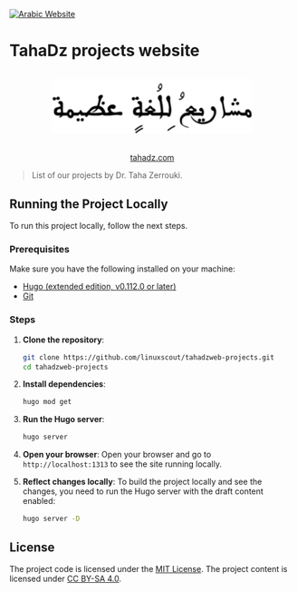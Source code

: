 [![Arabic Website](https://img.shields.io/badge/Arabic-025E8C?style=for-the-badge&color=gray&label=AR&labelColor=yellowgreen)](https://tahadz.com/)

# TahaDz projects website

<p align="center">
  <a href="https://tahadz.com" style="display: block; padding: 1em 0;">
    <img alt="tahadz logo" border="0" width="70%" src="./static/img/greatlanguage.png"/>
  </a>
  </br>
  <a href="https://tahadz.com">tahadz.com</a>
</p>


> List of our projects by Dr. Taha Zerrouki.

## Running the Project Locally

To run this project locally, follow the next steps.

### Prerequisites

Make sure you have the following installed on your machine:

- [Hugo (extended edition, v0.112.0 or later)](https://gohugo.io/getting-started/installing/)
- [Git](https://git-scm.com/)

### Steps

1. **Clone the repository**:

   ```sh
   git clone https://github.com/linuxscout/tahadzweb-projects.git
   cd tahadzweb-projects
   ```

2. **Install dependencies**:

   ```sh
   hugo mod get
   ```

3. **Run the Hugo server**:

   ```sh
   hugo server
   ```

4. **Open your browser**:
   Open your browser and go to `http://localhost:1313` to see the site running locally.

5. **Reflect changes locally**:
   To build the project locally and see the changes, you need to run the Hugo server with the draft content enabled:

   ```sh
   hugo server -D
   ```

## 

## License

The project code is licensed under the [MIT License](LICENSE).
The project content is licensed under [CC BY-SA 4.0](https://creativecommons.org/licenses/by-sa/4.0/).
